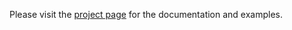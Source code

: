 Please visit the [project page](http://tochoromero.github.com/aurelia-table) for the documentation and examples.
